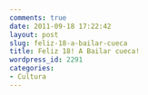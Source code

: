 ```yaml
---
comments: true
date: 2011-09-18 17:22:42
layout: post
slug: feliz-18-a-bailar-cueca
title: Feliz 18! A Bailar cueca!
wordpress_id: 2291
categories:
- Cultura
---
```





